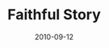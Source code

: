 ---
layout: message
category: message
series: "The Faithful"
title: "Faithful Story"
date: 2010-09-12
audio-description: "Brian talks about what it looks like to be faithful in your profession."
audio: "http://s3.amazonaws.com/crossroadsaudiomessages/thefaithful05.mp3"
audio-title: "Faithful Story"
audio-duration: "37:48"
program-description: "Faithful Story (program)"
program: "http://www.crossroads.net/players/media/hq/09_11-12_10Program.pdf"
program-title: "Faithful Story (program)"
video-description: "Brian talks about what it looks like to be faithful in your profession."
video-title: "Faithful Story"
video: "https://s3.amazonaws.com/crossroadsvideomessages/thefaithful05.mp4"
video-poster: "https://www.crossroads.net/uploadedfiles/TheFaithful05_still.jpg"
---